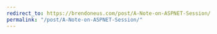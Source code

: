 ```yaml
---
redirect_to: https://brendoneus.com/post/A-Note-on-ASPNET-Session/
permalink: "/post/A-Note-on-ASPNET-Session/"
---
```

